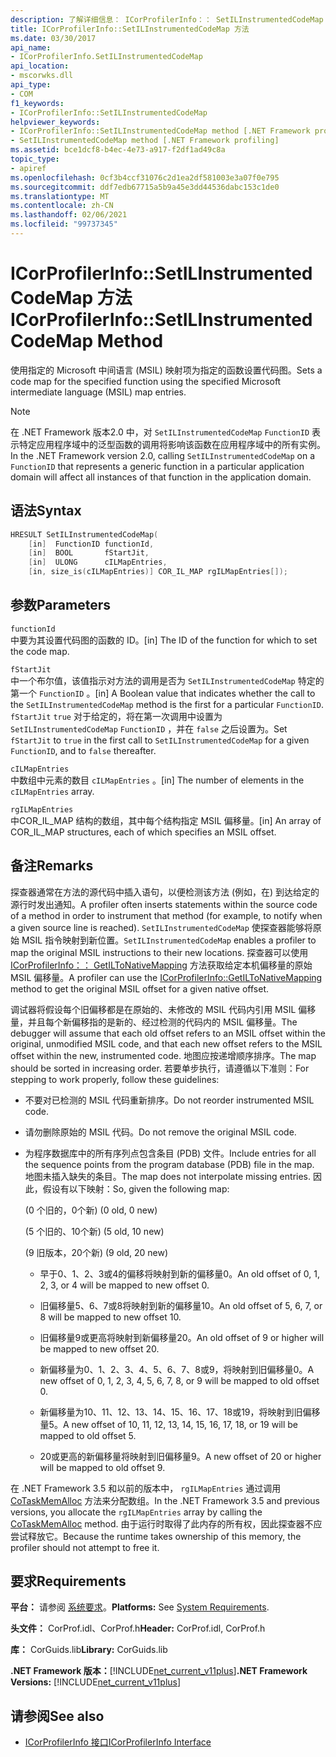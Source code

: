 ```yaml
---
description: 了解详细信息： ICorProfilerInfo：： SetILInstrumentedCodeMap 方法
title: ICorProfilerInfo::SetILInstrumentedCodeMap 方法
ms.date: 03/30/2017
api_name:
- ICorProfilerInfo.SetILInstrumentedCodeMap
api_location:
- mscorwks.dll
api_type:
- COM
f1_keywords:
- ICorProfilerInfo::SetILInstrumentedCodeMap
helpviewer_keywords:
- ICorProfilerInfo::SetILInstrumentedCodeMap method [.NET Framework profiling]
- SetILInstrumentedCodeMap method [.NET Framework profiling]
ms.assetid: bce1dcf8-b4ec-4e73-a917-f2df1ad49c8a
topic_type:
- apiref
ms.openlocfilehash: 0cf3b4ccf31076c2d1ea2df581003e3a07f0e795
ms.sourcegitcommit: ddf7edb67715a5b9a45e3dd44536dabc153c1de0
ms.translationtype: MT
ms.contentlocale: zh-CN
ms.lasthandoff: 02/06/2021
ms.locfileid: "99737345"
---
```

# <a name="icorprofilerinfosetilinstrumentedcodemap-method"></a><span data-ttu-id="c1da7-103">ICorProfilerInfo::SetILInstrumentedCodeMap 方法</span><span class="sxs-lookup"><span data-stu-id="c1da7-103">ICorProfilerInfo::SetILInstrumentedCodeMap Method</span></span>

<span data-ttu-id="c1da7-104">使用指定的 Microsoft 中间语言 (MSIL) 映射项为指定的函数设置代码图。</span><span class="sxs-lookup"><span data-stu-id="c1da7-104">Sets a code map for the specified function using the specified Microsoft intermediate language (MSIL) map entries.</span></span>

> [!NOTE]
> <span data-ttu-id="c1da7-105">在 .NET Framework 版本2.0 中，对 `SetILInstrumentedCodeMap` `FunctionID` 表示特定应用程序域中的泛型函数的调用将影响该函数在应用程序域中的所有实例。</span><span class="sxs-lookup"><span data-stu-id="c1da7-105">In the .NET Framework version 2.0, calling `SetILInstrumentedCodeMap` on a `FunctionID` that represents a generic function in a particular application domain will affect all instances of that function in the application domain.</span></span>

## <a name="syntax"></a><span data-ttu-id="c1da7-106">语法</span><span class="sxs-lookup"><span data-stu-id="c1da7-106">Syntax</span></span>

```cpp
HRESULT SetILInstrumentedCodeMap(
    [in]  FunctionID functionId,
    [in]  BOOL       fStartJit,
    [in]  ULONG      cILMapEntries,
    [in, size_is(cILMapEntries)] COR_IL_MAP rgILMapEntries[]);
```

## <a name="parameters"></a><span data-ttu-id="c1da7-107">参数</span><span class="sxs-lookup"><span data-stu-id="c1da7-107">Parameters</span></span>

`functionId`\
<span data-ttu-id="c1da7-108">中要为其设置代码图的函数的 ID。</span><span class="sxs-lookup"><span data-stu-id="c1da7-108">[in] The ID of the function for which to set the code map.</span></span>

`fStartJit`\
<span data-ttu-id="c1da7-109">中一个布尔值，该值指示对方法的调用是否为 `SetILInstrumentedCodeMap` 特定的第一个 `FunctionID` 。</span><span class="sxs-lookup"><span data-stu-id="c1da7-109">[in] A Boolean value that indicates whether the call to the `SetILInstrumentedCodeMap` method is the first for a particular `FunctionID`.</span></span> <span data-ttu-id="c1da7-110">`fStartJit` `true` 对于给定的，将在第一次调用中设置为 `SetILInstrumentedCodeMap` `FunctionID` ，并在 `false` 之后设置为。</span><span class="sxs-lookup"><span data-stu-id="c1da7-110">Set `fStartJit` to `true` in the first call to `SetILInstrumentedCodeMap` for a given `FunctionID`, and to `false` thereafter.</span></span>

`cILMapEntries`\
<span data-ttu-id="c1da7-111">中数组中元素的数目 `cILMapEntries` 。</span><span class="sxs-lookup"><span data-stu-id="c1da7-111">[in] The number of elements in the `cILMapEntries` array.</span></span>

`rgILMapEntries`\
<span data-ttu-id="c1da7-112">中COR_IL_MAP 结构的数组，其中每个结构指定 MSIL 偏移量。</span><span class="sxs-lookup"><span data-stu-id="c1da7-112">[in] An array of COR_IL_MAP structures, each of which specifies an MSIL offset.</span></span>

## <a name="remarks"></a><span data-ttu-id="c1da7-113">备注</span><span class="sxs-lookup"><span data-stu-id="c1da7-113">Remarks</span></span>

<span data-ttu-id="c1da7-114">探查器通常在方法的源代码中插入语句，以便检测该方法 (例如，在) 到达给定的源行时发出通知。</span><span class="sxs-lookup"><span data-stu-id="c1da7-114">A profiler often inserts statements within the source code of a method in order to instrument that method (for example, to notify when a given source line is reached).</span></span> <span data-ttu-id="c1da7-115">`SetILInstrumentedCodeMap` 使探查器能够将原始 MSIL 指令映射到新位置。</span><span class="sxs-lookup"><span data-stu-id="c1da7-115">`SetILInstrumentedCodeMap` enables a profiler to map the original MSIL instructions to their new locations.</span></span> <span data-ttu-id="c1da7-116">探查器可以使用 [ICorProfilerInfo：： GetILToNativeMapping](icorprofilerinfo-getiltonativemapping-method.md) 方法获取给定本机偏移量的原始 MSIL 偏移量。</span><span class="sxs-lookup"><span data-stu-id="c1da7-116">A profiler can use the [ICorProfilerInfo::GetILToNativeMapping](icorprofilerinfo-getiltonativemapping-method.md) method to get the original MSIL offset for a given native offset.</span></span>

<span data-ttu-id="c1da7-117">调试器将假设每个旧偏移都是在原始的、未修改的 MSIL 代码内引用 MSIL 偏移量，并且每个新偏移指的是新的、经过检测的代码内的 MSIL 偏移量。</span><span class="sxs-lookup"><span data-stu-id="c1da7-117">The debugger will assume that each old offset refers to an MSIL offset within the original, unmodified MSIL code, and that each new offset refers to the MSIL offset within the new, instrumented code.</span></span> <span data-ttu-id="c1da7-118">地图应按递增顺序排序。</span><span class="sxs-lookup"><span data-stu-id="c1da7-118">The map should be sorted in increasing order.</span></span> <span data-ttu-id="c1da7-119">若要单步执行，请遵循以下准则：</span><span class="sxs-lookup"><span data-stu-id="c1da7-119">For stepping to work properly, follow these guidelines:</span></span>

- <span data-ttu-id="c1da7-120">不要对已检测的 MSIL 代码重新排序。</span><span class="sxs-lookup"><span data-stu-id="c1da7-120">Do not reorder instrumented MSIL code.</span></span>

- <span data-ttu-id="c1da7-121">请勿删除原始的 MSIL 代码。</span><span class="sxs-lookup"><span data-stu-id="c1da7-121">Do not remove the original MSIL code.</span></span>

- <span data-ttu-id="c1da7-122">为程序数据库中的所有序列点包含条目 (PDB) 文件。</span><span class="sxs-lookup"><span data-stu-id="c1da7-122">Include entries for all the sequence points from the program database (PDB) file in the map.</span></span> <span data-ttu-id="c1da7-123">地图未插入缺失的条目。</span><span class="sxs-lookup"><span data-stu-id="c1da7-123">The map does not interpolate missing entries.</span></span> <span data-ttu-id="c1da7-124">因此，假设有以下映射：</span><span class="sxs-lookup"><span data-stu-id="c1da7-124">So, given the following map:</span></span>

  <span data-ttu-id="c1da7-125"> (0 个旧的，0个新) </span><span class="sxs-lookup"><span data-stu-id="c1da7-125">(0 old, 0 new)</span></span>

  <span data-ttu-id="c1da7-126"> (5 个旧的、10个新) </span><span class="sxs-lookup"><span data-stu-id="c1da7-126">(5 old, 10 new)</span></span>

  <span data-ttu-id="c1da7-127"> (9 旧版本，20个新) </span><span class="sxs-lookup"><span data-stu-id="c1da7-127">(9 old, 20 new)</span></span>

  - <span data-ttu-id="c1da7-128">早于0、1、2、3或4的偏移将映射到新的偏移量0。</span><span class="sxs-lookup"><span data-stu-id="c1da7-128">An old offset of 0, 1, 2, 3, or 4 will be mapped to new offset 0.</span></span>

  - <span data-ttu-id="c1da7-129">旧偏移量5、6、7或8将映射到新的偏移量10。</span><span class="sxs-lookup"><span data-stu-id="c1da7-129">An old offset of 5, 6, 7, or 8 will be mapped to new offset 10.</span></span>

  - <span data-ttu-id="c1da7-130">旧偏移量9或更高将映射到新偏移量20。</span><span class="sxs-lookup"><span data-stu-id="c1da7-130">An old offset of 9 or higher will be mapped to new offset 20.</span></span>

  - <span data-ttu-id="c1da7-131">新偏移量为0、1、2、3、4、5、6、7、8或9，将映射到旧偏移量0。</span><span class="sxs-lookup"><span data-stu-id="c1da7-131">A new offset of 0, 1, 2, 3, 4, 5, 6, 7, 8, or 9 will be mapped to old offset 0.</span></span>

  - <span data-ttu-id="c1da7-132">新偏移量为10、11、12、13、14、15、16、17、18或19，将映射到旧偏移量5。</span><span class="sxs-lookup"><span data-stu-id="c1da7-132">A new offset of 10, 11, 12, 13, 14, 15, 16, 17, 18, or 19 will be mapped to old offset 5.</span></span>

  - <span data-ttu-id="c1da7-133">20或更高的新偏移量将映射到旧偏移量9。</span><span class="sxs-lookup"><span data-stu-id="c1da7-133">A new offset of 20 or higher will be mapped to old offset 9.</span></span>

<span data-ttu-id="c1da7-134">在 .NET Framework 3.5 和以前的版本中， `rgILMapEntries` 通过调用 [CoTaskMemAlloc](/windows/desktop/api/combaseapi/nf-combaseapi-cotaskmemalloc) 方法来分配数组。</span><span class="sxs-lookup"><span data-stu-id="c1da7-134">In the .NET Framework 3.5 and previous versions, you allocate the `rgILMapEntries` array by calling the [CoTaskMemAlloc](/windows/desktop/api/combaseapi/nf-combaseapi-cotaskmemalloc) method.</span></span> <span data-ttu-id="c1da7-135">由于运行时取得了此内存的所有权，因此探查器不应尝试释放它。</span><span class="sxs-lookup"><span data-stu-id="c1da7-135">Because the runtime takes ownership of this memory, the profiler should not attempt to free it.</span></span>

## <a name="requirements"></a><span data-ttu-id="c1da7-136">要求</span><span class="sxs-lookup"><span data-stu-id="c1da7-136">Requirements</span></span>

<span data-ttu-id="c1da7-137">**平台：** 请参阅 [系统要求](../../get-started/system-requirements.md)。</span><span class="sxs-lookup"><span data-stu-id="c1da7-137">**Platforms:** See [System Requirements](../../get-started/system-requirements.md).</span></span>

<span data-ttu-id="c1da7-138">**头文件：** CorProf.idl、CorProf.h</span><span class="sxs-lookup"><span data-stu-id="c1da7-138">**Header:** CorProf.idl, CorProf.h</span></span>

<span data-ttu-id="c1da7-139">**库：** CorGuids.lib</span><span class="sxs-lookup"><span data-stu-id="c1da7-139">**Library:** CorGuids.lib</span></span>

<span data-ttu-id="c1da7-140">**.NET Framework 版本：**[!INCLUDE[net_current_v11plus](../../../../includes/net-current-v11plus-md.md)]</span><span class="sxs-lookup"><span data-stu-id="c1da7-140">**.NET Framework Versions:** [!INCLUDE[net_current_v11plus](../../../../includes/net-current-v11plus-md.md)]</span></span>

## <a name="see-also"></a><span data-ttu-id="c1da7-141">请参阅</span><span class="sxs-lookup"><span data-stu-id="c1da7-141">See also</span></span>

- [<span data-ttu-id="c1da7-142">ICorProfilerInfo 接口</span><span class="sxs-lookup"><span data-stu-id="c1da7-142">ICorProfilerInfo Interface</span></span>](icorprofilerinfo-interface.md)
